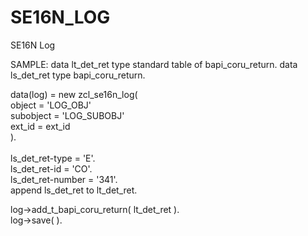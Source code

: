 # SE16N_LOG
SE16N Log

SAMPLE:
data lt_det_ret type standard table of bapi_coru_return.
data ls_det_ret type bapi_coru_return.

data(log) = new zcl_se16n_log(<br />
  object      = 'LOG_OBJ'<br />
  subobject   = 'LOG_SUBOBJ'<br />
  ext_id      = ext_id<br />
  ).<br />
  <br />
  ls_det_ret-type = 'E'.<br />
  ls_det_ret-id = 'CO'.<br />
  ls_det_ret-number = '341'.<br />
  append ls_det_ret to lt_det_ret.<br />
  
  log->add_t_bapi_coru_return( lt_det_ret ).<br />
  log->save( ).<br />
  <br />

